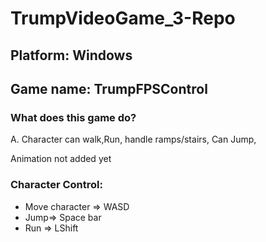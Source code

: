 # TrumpVideoGame_3-Repo
## Platform: Windows
## Game name: TrumpFPSControl
         
 

### What does this game do?
A. Character can walk,Run, handle ramps/stairs, Can Jump,
  
Animation not added yet

### Character Control:
- Move character => WASD
- Jump=> Space bar
- Run => LShift

  
   
